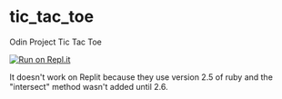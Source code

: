 # tic_tac_toe
Odin Project Tic Tac Toe

[![Run on Repl.it](https://repl.it/badge/github/DebakeDSP94/tic_tac_toe)](https://repl.it/github/DebakeDSP94/tic_tac_toe)

It doesn't work on Replit because they use version 2.5 of ruby and the "intersect" method wasn't added until 2.6.
